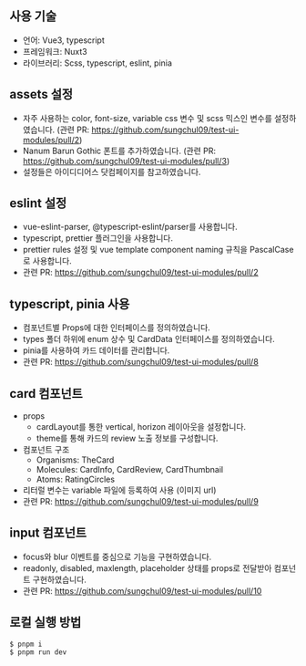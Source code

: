 ## 사용 기술

- 언어: Vue3, typescript
- 프레임워크: Nuxt3
- 라이브러리: Scss, typescript, eslint, pinia

## assets 설정

- 자주 사용하는 color, font-size, variable css 변수 및 scss 믹스인 변수를 설정하였습니다. (관련 PR: https://github.com/sungchul09/test-ui-modules/pull/2)
- Nanum Barun Gothic 폰트를 추가하였습니다. (관련 PR: https://github.com/sungchul09/test-ui-modules/pull/3)
- 설정들은 아이디디어스 닷컴페이지를 참고하였습니다.

## eslint 설정

- vue-eslint-parser, @typescript-eslint/parser를 사용합니다.
- typescript, prettier 플러그인을 사용합니다.
- prettier rules 설정 및 vue template component naming 규칙을 PascalCase로 사용합니다.
- 관련 PR: https://github.com/sungchul09/test-ui-modules/pull/2

## typescript, pinia 사용

- 컴포넌트별 Props에 대한 인터페이스를 정의하였습니다.
- types 폴더 하위에 enum 상수 및 CardData 인터페이스를 정의하였습니다.
- pinia를 사용하여 카드 데이터를 관리합니다.
- 관련 PR: https://github.com/sungchul09/test-ui-modules/pull/8

## card 컴포넌트

- props
    - cardLayout를 통한 vertical, horizon 레이아웃을 설정합니다.
    - theme를 통해 카드의 review 노출 정보를 구성합니다.
- 컴포넌트 구조
    - Organisms: TheCard
    - Molecules: CardInfo, CardReview, CardThumbnail
    - Atoms: RatingCircles
- 리터럴 변수는 variable 파일에 등록하여 사용 (이미지 url)
- 관련 PR: https://github.com/sungchul09/test-ui-modules/pull/9

## input 컴포넌트

- focus와 blur 이벤트를 중심으로 기능을 구현하였습니다.
- readonly, disabled, maxlength, placeholder 상태를 props로 전달받아 컴포넌트 구현하였습니다.
- 관련 PR: https://github.com/sungchul09/test-ui-modules/pull/10

## 로컬 실행 방법

```tsx
$ pnpm i
$ pnpm run dev
```
